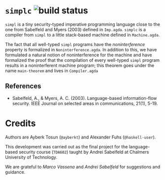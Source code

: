 # `simplc` ![build status][1]

`simpl` is a tiny security-typed imperative programming language close to the
one from Sabelfeld and Myers (2003) defined in `Imp.agda`. `simplc` is a
compiler from `simpl` to a little stack-based machine defined in `Machine.agda`.

The fact that all well-typed `simpl` programs have the _noninterference_
property is formalized in `Noninterference.agda`. In addition to this, we have
formulated a natural notion of noninterference for the machine and have
formalized the proof that the compilation of every well-typed `simpl` program
results in a noninterferent machine program; this theorem goes under the name
`main-theorem` and lives in `Compiler.agda`

## References

- Sabelfeld, A., & Myers, A. C. (2003). Language-based information-flow security.
  IEEE Journal on selected areas in communications, 21(1), 5-19.
  
# Credits

Authors are Ayberk Tosun (`@ayberkt`) and Alexander Fuhs (`@haskell-user`).

This development was carried out as the final project for the language-based
security course (`TDA602`) taught by Andrei Sabelfeld at Chalmers University of
Technology.

We are grateful to _Marco Vassena_ and _Andrei Sabelfeld_ for suggestions and
guidance.

[1]: https://gitlab.com/ayberkt/simplc/badges/master/pipeline.svg
